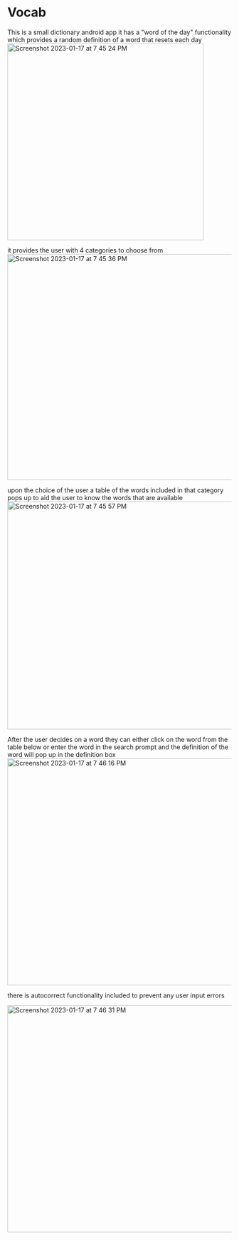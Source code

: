 # Vocab
This is a small dictionary android app
it has a "word of the day" functionality which provides a random definition of a word that resets each day
<img width="441" alt="Screenshot 2023-01-17 at 7 45 24 PM" src="https://user-images.githubusercontent.com/91975826/213053779-a195185e-4f43-4c40-be72-03387fde66e8.png">







it provides the user with 4 categories to choose from
<img width="507" alt="Screenshot 2023-01-17 at 7 45 36 PM" src="https://user-images.githubusercontent.com/91975826/213053823-1bd246f1-66f5-43ff-a538-50769011198e.png">







upon the choice of the user a table of the words included in that category pops up to aid the user to know the words that are available
<img width="511" alt="Screenshot 2023-01-17 at 7 45 57 PM" src="https://user-images.githubusercontent.com/91975826/213053864-ee197f1b-44af-43a0-87cf-0f2d5fa553ad.png">









After the user decides on a word they can either click on the word from the table below or enter the word in the search prompt and the definition of the word will pop up in the definition box
<img width="509" alt="Screenshot 2023-01-17 at 7 46 16 PM" src="https://user-images.githubusercontent.com/91975826/213053883-e337f847-675f-4df2-b41e-5d89913490a0.png">










there is autocorrect functionality included to prevent any user input errors



<img width="509" alt="Screenshot 2023-01-17 at 7 46 31 PM" src="https://user-images.githubusercontent.com/91975826/213053893-99dfd118-1377-4b32-a146-01ef3c58fa39.png">
